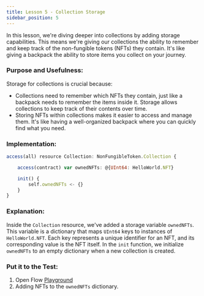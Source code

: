 ```yaml
---
title: Lesson 5 - Collection Storage
sidebar_position: 5
---
```


In this lesson, we're diving deeper into collections by adding storage capabilities. This means we're giving our collections the ability to remember and keep track of the non-fungible tokens (NFTs) they contain. It's like giving a backpack the ability to store items you collect on your journey.

### **Purpose and Usefulness:**

Storage for collections is crucial because:

- Collections need to remember which NFTs they contain, just like a backpack needs to remember the items inside it. Storage allows collections to keep track of their contents over time.
- Storing NFTs within collections makes it easier to access and manage them. It's like having a well-organized backpack where you can quickly find what you need.

### **Implementation:**

```jsx
access(all) resource Collection: NonFungibleToken.Collection {

    access(contract) var ownedNFTs: @{UInt64: HelloWorld.NFT}

    init() {
        self.ownedNFTs <- {}
    }
}
```

### **Explanation:**

Inside the `Collection` resource, we've added a storage variable `ownedNFTs`. This variable is a dictionary that maps `UInt64` keys to instances of `HelloWorld.NFT`. Each key represents a unique identifier for an NFT, and its corresponding value is the NFT itself. In the `init` function, we initialize `ownedNFTs` to an empty dictionary when a new collection is created.

### **Put it to the Test:**

1. Open Flow [Playground](https://play.flow.com/)
2. Adding NFTs to the `ownedNFTs` dictionary.
